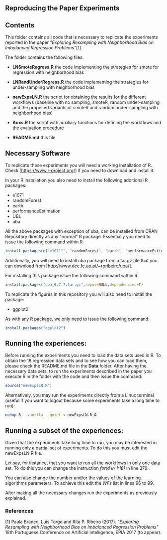 ## Reproducing the Paper Experiments

## Contents

  This folder contains  all code that is necessary to replicate the
  experiments reported in the paper *"Exploring Resampling with Neighborhood Bias on Imbalanced Regression Problems"*[1]. 

  The folder contains the following files:

  - **LNSmoteRegress.R**            the code implementing the strategies for smote for regression with neighborhood bias

  - **LNRandUnderRegress.R**      the code implementing the strategies for under-sampling with neighborhood bias

  - **newExpsLN.R**     the script for obtaining the results for the different workflows (baseline with no sampling, smoteR, random under-sampling and the proposed variants of smoteR and random under-sampling with neighborhood bias)

  - **Auxs.R**    the script with auxiliary functions for defining the workflows and the evaluation procedure

  - **README.md**               this file

## Necessary Software

To replicate these experiments you will need a working installation
  of R. Check [https://www.r-project.org/] if you need to download and install it.

In your R installation you also need to install the following additional R packages:

  - e1071
  - randomForest
  - earth
  - performanceEstimation
  - UBL
  - uba

  All the above packages with exception of uba, can be installed from CRAN Repository directly as any "normal" R package. Essentially you need to issue the following command within R:

```r
install.packages(c("e1071"", "randomForest", "earth", "performanceEstimation", "UBL"))
```

Additionally, you will need to install uba package from a tar.gz file that you can download from [http://www.dcc.fc.up.pt/~rpribeiro/uba/]. 

For installing this package issue the following command within R:
```r
install.packages("uba_0.7.7.tar.gz",repos=NULL,dependencies=T)
```

To replicate the figures in this repository you will also need to install the package:

  - ggplot2

As with any R package, we only need to issue the following command:

```r
install.packages("ggplot2")
```


## Running the experiences:

  Before running the experiments you need to load the data sets used in R. To obtain the 18 regression data sets and to see how you can load them, please check the README.md file in the **Data** folder. After having the necessary data sets, to run the experiments described in the paper you execute R in the folder with the code and then issue the command:
```r
source("newExpsLN.R")
```

Alternatively, you may run the experiments directly from a Linux terminal
  (useful if you want to logout because some experiments take a long
  time to run):

```bash
nohup R --vanilla --quiet < newExpsLN.R &
```

## Running a subset of the experiences:

  Given that the experiments take  long time to run, you may be interested in running only a partial set of experiments. To do this you must edit the newExpsLN.R file. 
  
  Let say, for instance, that you want to run all the workflows in only one data set. To do this you can change the instruction *for(d in 1:18)* in line 379.
  
  You can also change the number and/or the values of the learning algorithms parameters. To achieve this edit the *WFs* list in lines 96 to 99.
  
  After making all the necessary changes run the experiments as previously explained.

### References
[1] Paula Branco, Luís Torgo and Rita P. Ribeiro (2017). *"Exploring Resampling with Neighborhood Bias on Imbalanced Regression Problems"* 18th Portuguese Conference on Artificial Intelligence, EPIA 2017 (to appear).
